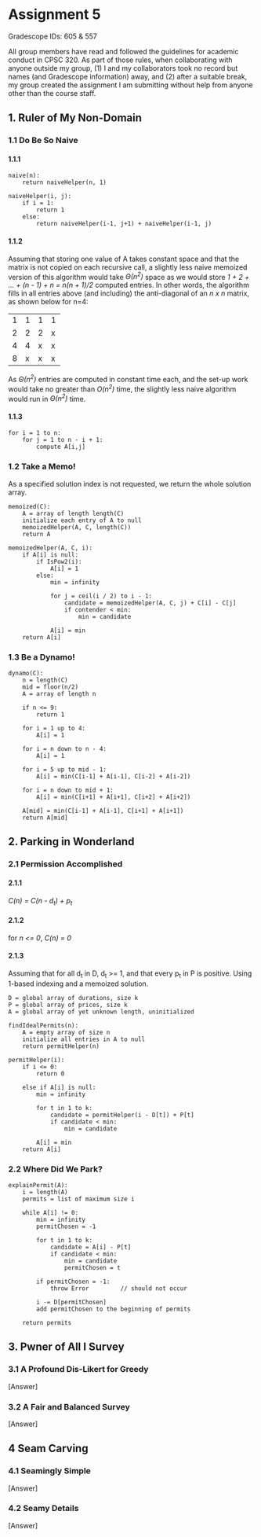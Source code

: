 # Assignment 5

Gradescope IDs: 605 & 557

All group members have read and followed the guidelines for academic conduct in
CPSC 320. As part of those rules, when collaborating with anyone outside my
group, (1) I and my collaborators took no record but names (and Gradescope
information) away, and (2) after a suitable break, my group created the
assignment I am submitting without help from anyone other than the course staff.

## 1. Ruler of My Non-Domain

### 1.1 Do Be So Naive

#### 1.1.1
```
naive(n):
	return naiveHelper(n, 1)

naiveHelper(i, j):
	if i = 1:
		return 1
	else:
		return naiveHelper(i-1, j+1) + naiveHelper(i-1, j)
```
#### 1.1.2
Assuming that storing one value of A takes constant space and that the matrix
is not copied on each recursive call, a slightly less naive memoized version of
this algorithm would take _&Theta;(n<sup>2</sup>)_ space as we would store
_1 + 2 + ... + (n - 1) + n = n(n + 1)/2_ computed entries. In other words, the
algorithm fills in all entries above (and including) the anti-diagonal of an _n x n_
matrix, as shown below for n=4:

<table>
<tr>
    <td>1</td>
	<td>1</td>
	<td>1</td>
	<td>1</td>
</tr>
<tr>
    <td>2</td>
	<td>2</td>
	<td>2</td>
	<td>x</td>
</tr>
<tr>
	<td>4</td>
	<td>4</td>
	<td>x</td>
	<td>x</td>
</tr>
<tr>
	<td>8</td>
	<td>x</td>
	<td>x</td>
	<td>x</td>
</table>

As _&Theta;(n<sup>2</sup>)_ entries are computed in constant time each, and the
set-up work would take no greater than _O(n<sup>2</sup>)_ time, the
slightly less naive algorithm would run in _&Theta;(n<sup>2</sup>)_ time.

#### 1.1.3
```
for i = 1 to n:
	for j = 1 to n - i + 1:
		compute A[i,j]
```

### 1.2 Take a Memo!

As a specified solution index is not requested, we return the whole solution
array.
```
memoized(C):
	A = array of length length(C)
	initialize each entry of A to null
	memoizedHelper(A, C, length(C))
	return A

memoizedHelper(A, C, i):
	if A[i] is null:
		if IsPow2(i):
			A[i] = 1
		else:
			min = infinity

			for j = ceil(i / 2) to i - 1:
				candidate = memoizedHelper(A, C, j) + C[i] - C[j]
				if contender < min:
					min = candidate

			A[i] = min
	return A[i]
```

### 1.3 Be a Dynamo!

```
dynamo(C):
	n = length(C)
	mid = floor(n/2)
	A = array of length n

	if n <= 9:
		return 1

	for i = 1 up to 4:
		A[i] = 1

	for i = n down to n - 4:
		A[i] = 1

	for i = 5 up to mid - 1:
		A[i] = min(C[i-1] + A[i-1], C[i-2] + A[i-2])

	for i = n down to mid + 1:
		A[i] = min(C[i+1] + A[i+1], C[i+2] + A[i+2])

	A[mid] = min(C[i-1] + A[i-1], C[i+1] + A[i+1])
	return A[mid]
```

## 2. Parking in Wonderland

### 2.1 Permission Accomplished

#### 2.1.1

_C(n) = C(n - d<sub>t</sub>) + p<sub>t</sub>_

#### 2.1.2

for _n <= 0_, _C(n) = 0_

#### 2.1.3

Assuming that for all d<sub>t</sub> in D, d<sub>t</sub> >= 1, and that every
p<sub>t</sub> in P is positive. Using 1-based indexing and a memoized solution.

```
D = global array of durations, size k
P = global array of prices, size k
A = global array of yet unknown length, uninitialized

findIdealPermits(n):
	A = empty array of size n
	initialize all entries in A to null
	return permitHelper(n)

permitHelper(i):
	if i <= 0:
		return 0

	else if A[i] is null:
		min = infinity

		for t in 1 to k:
			candidate = permitHelper(i - D[t]) + P[t]
			if candidate < min:
				min = candidate

		A[i] = min
	return A[i]
```

### 2.2 Where Did We Park?

```
explainPermit(A):
	i = length(A)
	permits = list of maximum size i

	while A[i] != 0:
		min = infinity
		permitChosen = -1

		for t in 1 to k:
			candidate = A[i] - P[t]
			if candidate < min:
				min = candidate
				permitChosen = t

		if permitChosen = -1:
			throw Error			// should not occur

		i -= D[permitChosen]
		add permitChosen to the beginning of permits

	return permits		
```

## 3. Pwner of All I Survey

### 3.1 A Profound Dis-Likert for Greedy

[Answer]

### 3.2 A Fair and Balanced Survey

[Answer]

## 4 Seam Carving

### 4.1 Seamingly Simple

[Answer]

### 4.2 Seamy Details

[Answer]
